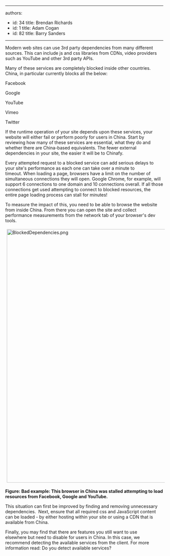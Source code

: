 

---
authors:
  - id: 34
    title: Brendan Richards
  - id: 1
    title: Adam Cogan
  - id: 82
    title: Barry Sanders
---




<span class='intro'> ​Modern web sites can use 3rd party dependencies from many different sources. This can include js and css libraries from&#160;CDNs, video providers such as YouTube and other 3rd party APIs.<br> </span>

<p>​Many of these services are completely blocked inside other countries. China, in particular currently blocks all the below&#58;</p><p>Facebook</p><p>Google</p><p>YouTube</p><p>Vimeo</p><p>Twitter<br></p><p>If the runtime&#160;operation of your site depends upon&#160;these services, your website will either fail or perform poorly for users in China. Start by reviewing how many of these services are essential, what they do and whether there are China-based equivalents. The fewer external dependencies in your site, the easier it will be to Chinafy.&#160;&#160;<br></p><p>Every attempted&#160;request to a blocked service can add serious delays to your site's performance as each one can take&#160;over a minute&#160;to timeout.&#160;When loading a page, browsers have a limit on the number of simultaneous connections they will open. Google&#160;Chrome, for example,&#160;will support 6 connections to one domain&#160;and 10 connections&#160;overall. If all those connections get used attempting to connect&#160;to blocked resources, the entire page&#160;loading process can stall for minutes!<br></p><p>To measure the impact of this, you need to be able to browse the website from inside China. From there you can open&#160;the site and collect performance measurements from the network tab of your browser's dev tools.<br></p><p><img src="/PublishingImages/BlockedDependencies.png" alt="BlockedDependencies.png" style="margin&#58;5px;width&#58;808px;" /><br></p><p><strong>Figure&#58; Bad example&#58; This browser in China was stalled attempting to load resources from Facebook, Google and​ YouTube.</strong><br></p><p>This situation can&#160;first be improved by finding and removing unnecessary dependencies.&#160;&#160;Next, ensure that all required css and JavaScript content can be loaded - by either hosting within your site&#160;or using a CDN that is available from China.<br></p><p>Finally, you may find that there are features you still want to use elsewhere&#160;but&#160;need to&#160;disable for users in&#160;China. In this case, we recommend detecting the available services from the client.&#160;For more information read&#58; Do you detect available services?&#160;<br></p><p><br></p>


